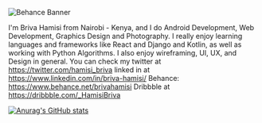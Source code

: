 

![Behance Banner](https://user-images.githubusercontent.com/111923574/189431357-85b2463c-7656-47f7-af2e-9d12c44aa0eb.png)

I'm Briva Hamisi from Nairobi - Kenya, and I do Android Development, Web Development, Graphics Design and Photography. I really enjoy learning languages and frameworks like React and Django and Kotlin, as well as working with Python Algorithms. I also enjoy wireframing, UI, UX, and Design in general. You can check my twitter at https://twitter.com/hamisi_briva linked in at https://www.linkedin.com/in/briva-hamisi/ Behance: https://www.behance.net/brivahamisi Dribbble at https://dribbble.com/_HamisiBriva

[![Anurag's GitHub stats](https://github-readme-stats.vercel.app/api?username=BrivaHamisi)](https://github.com/anuraghazra/github-readme-stats)

